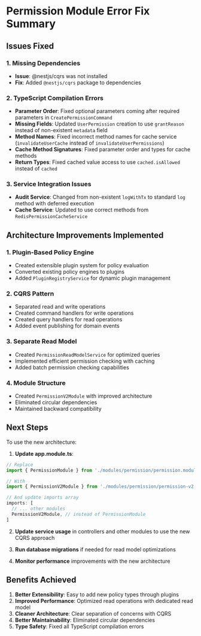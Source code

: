 # Permission Module Error Fix Summary

## Issues Fixed

### 1. Missing Dependencies
- **Issue**: @nestjs/cqrs was not installed
- **Fix**: Added `@nestjs/cqrs` package to dependencies

### 2. TypeScript Compilation Errors
- **Parameter Order**: Fixed optional parameters coming after required parameters in `CreatePermissionCommand`
- **Missing Fields**: Updated `UserPermission` creation to use `grantReason` instead of non-existent `metadata` field
- **Method Names**: Fixed incorrect method names for cache service (`invalidateUserCache` instead of `invalidateUserPermissions`)
- **Cache Method Signatures**: Fixed parameter order and types for cache methods
- **Return Types**: Fixed cached value access to use `cached.isAllowed` instead of `cached`

### 3. Service Integration Issues
- **Audit Service**: Changed from non-existent `logWithTx` to standard `log` method with deferred execution
- **Cache Service**: Updated to use correct methods from `RedisPermissionCacheService`

## Architecture Improvements Implemented

### 1. Plugin-Based Policy Engine
- Created extensible plugin system for policy evaluation
- Converted existing policy engines to plugins
- Added `PluginRegistryService` for dynamic plugin management

### 2. CQRS Pattern
- Separated read and write operations
- Created command handlers for write operations
- Created query handlers for read operations
- Added event publishing for domain events

### 3. Separate Read Model
- Created `PermissionReadModelService` for optimized queries
- Implemented efficient permission checking with caching
- Added batch permission checking capabilities

### 4. Module Structure
- Created `PermissionV2Module` with improved architecture
- Eliminated circular dependencies
- Maintained backward compatibility

## Next Steps

To use the new architecture:

1. **Update app.module.ts**:
```typescript
// Replace
import { PermissionModule } from './modules/permission/permission.module';

// With
import { PermissionV2Module } from './modules/permission/permission-v2.module';

// And update imports array
imports: [
  // ... other modules
  PermissionV2Module, // instead of PermissionModule
]
```

2. **Update service usage** in controllers and other modules to use the new CQRS approach

3. **Run database migrations** if needed for read model optimizations

4. **Monitor performance** improvements with the new architecture

## Benefits Achieved

1. **Better Extensibility**: Easy to add new policy types through plugins
2. **Improved Performance**: Optimized read operations with dedicated read model
3. **Cleaner Architecture**: Clear separation of concerns with CQRS
4. **Better Maintainability**: Eliminated circular dependencies
5. **Type Safety**: Fixed all TypeScript compilation errors